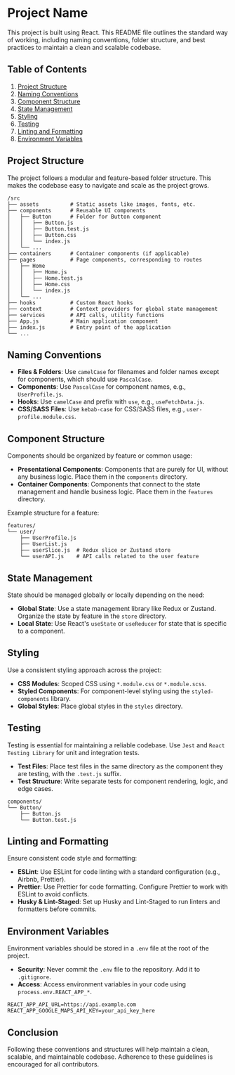 # Project Name

This project is built using React. This README file outlines the standard way of working, including naming conventions, folder structure, and best practices to maintain a clean and scalable codebase.

## Table of Contents

1. [Project Structure](#project-structure)
2. [Naming Conventions](#naming-conventions)
3. [Component Structure](#component-structure)
4. [State Management](#state-management)
5. [Styling](#styling)
6. [Testing](#testing)
7. [Linting and Formatting](#linting-and-formatting)
8. [Environment Variables](#environment-variables)

## Project Structure

The project follows a modular and feature-based folder structure. This makes the codebase easy to navigate and scale as the project grows.

```
/src
├── assets          # Static assets like images, fonts, etc.
├── components      # Reusable UI components
│   ├── Button      # Folder for Button component
│   │   ├── Button.js
│   │   ├── Button.test.js
│   │   ├── Button.css
│   │   └── index.js
│   └── ...
├── containers      # Container components (if applicable)
├── pages           # Page components, corresponding to routes
│   ├── Home
│   │   ├── Home.js
│   │   ├── Home.test.js
│   │   ├── Home.css
│   │   └── index.js
│   └── ...
├── hooks           # Custom React hooks
├── context         # Context providers for global state management
├── services        # API calls, utility functions
├── App.js          # Main application component
├── index.js        # Entry point of the application
└── ...
```

## Naming Conventions

- **Files & Folders**: Use `camelCase` for filenames and folder names except for components, which should use `PascalCase`.
- **Components**: Use `PascalCase` for component names, e.g., `UserProfile.js`.
- **Hooks**: Use `camelCase` and prefix with `use`, e.g., `useFetchData.js`.
- **CSS/SASS Files**: Use `kebab-case` for CSS/SASS files, e.g., `user-profile.module.css`.

## Component Structure

Components should be organized by feature or common usage:

- **Presentational Components**: Components that are purely for UI, without any business logic. Place them in the `components` directory.
- **Container Components**: Components that connect to the state management and handle business logic. Place them in the `features` directory.

Example structure for a feature:

```
features/
└── user/
    ├── UserProfile.js
    ├── UserList.js
    ├── userSlice.js  # Redux slice or Zustand store
    └── userAPI.js    # API calls related to the user feature
```

## State Management

State should be managed globally or locally depending on the need:

- **Global State**: Use a state management library like Redux or Zustand. Organize the state by feature in the `store` directory.
- **Local State**: Use React's `useState` or `useReducer` for state that is specific to a component.

## Styling

Use a consistent styling approach across the project:

- **CSS Modules**: Scoped CSS using `*.module.css` or `*.module.scss`.
- **Styled Components**: For component-level styling using the `styled-components` library.
- **Global Styles**: Place global styles in the `styles` directory.

## Testing

Testing is essential for maintaining a reliable codebase. Use `Jest` and `React Testing Library` for unit and integration tests.

- **Test Files**: Place test files in the same directory as the component they are testing, with the `.test.js` suffix.
- **Test Structure**: Write separate tests for component rendering, logic, and edge cases.

```
components/
└── Button/
    ├── Button.js
    └── Button.test.js
```

## Linting and Formatting

Ensure consistent code style and formatting:

- **ESLint**: Use ESLint for code linting with a standard configuration (e.g., Airbnb, Prettier).
- **Prettier**: Use Prettier for code formatting. Configure Prettier to work with ESLint to avoid conflicts.
- **Husky & Lint-Staged**: Set up Husky and Lint-Staged to run linters and formatters before commits.

## Environment Variables

Environment variables should be stored in a `.env` file at the root of the project.

- **Security**: Never commit the `.env` file to the repository. Add it to `.gitignore`.
- **Access**: Access environment variables in your code using `process.env.REACT_APP_*`.

```
REACT_APP_API_URL=https://api.example.com
REACT_APP_GOOGLE_MAPS_API_KEY=your_api_key_here
```

## Conclusion

Following these conventions and structures will help maintain a clean, scalable, and maintainable codebase. Adherence to these guidelines is encouraged for all contributors.
